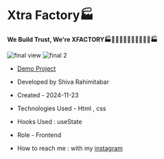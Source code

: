 # Xtra Factory🏭
**We Build Trust, We're XFACTORY🏭👨‍🏭🧑‍🏭👩‍🔧👨‍🔧🧑‍🔧🏭**


![final view](https://github.com/user-attachments/assets/05f9795d-4ffa-4f9b-927e-7b44ac5923d7)
![final 2](https://github.com/user-attachments/assets/a77e53fa-f86f-47d4-9a9e-902ee0bbe06f)


- [Demo Project](https://rahimitabarshiva.github.io/Xtra-Factory/)

- Developed by Shiva Rahimitabar

- Created - 2024-11-23

- Technologies Used - Html , css 

- Hooks Used : useState 

- Role - Frontend

- How to reach me : with my [instagram](https://www.instagram.com/shiva.rahimitabar.dev)
